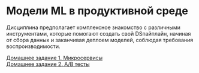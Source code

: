 # Модели ML в продуктивной среде
Дисциплина предполагает комплексное знакомство с различными инструментами,
которые помогают создать свой DSпайплайн, начиная от сбора данных и заканчивая деплоем моделей, соблюдая
требования воспроизводимости.


[Домашнее задание 1. Микросервисы](https://github.com/Niktyav/MLModel_in_prod/tree/master/hw1)     
[Домашнее задание 2. A/B тесты](https://github.com/Niktyav/MLModel_in_prod/tree/master/hw2)  
